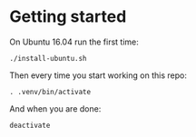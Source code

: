 # Getting started

On Ubuntu 16.04 run the first time:

	./install-ubuntu.sh

Then every time you start working on this repo:

    . .venv/bin/activate

And when you are done:

    deactivate
